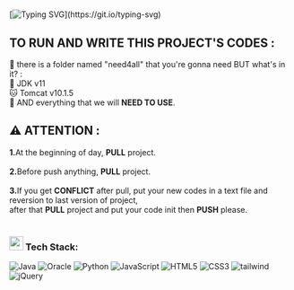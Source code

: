 # <div align="center">
[![Typing SVG](https://readme-typing-svg.herokuapp.com?font=Arial+Script&weight=500&size=30&duration=8000&pause=3000&color=000000&width=1000&lines=Welcome+to+team+that+is+coding+Application+Maker...)](https://git.io/typing-svg)
</div>   

  
## TO RUN AND WRITE THIS PROJECT'S CODES :
📂 there is a folder named "need4all" that you're gonna need BUT what's in it? :<br>
👾 JDK v11<br>
🐱 Tomcat v10.1.5<br>
🔮 AND everything that we will <b>NEED TO USE</b>.

## ⚠️ ATTENTION :
<b>1.</b>At the beginning of day, <b>PULL</b> project.<br><br>
<b>2.</b>Before push anything, <b>PULL</b> project.<br><br>
<b>3.</b>If you get <b>CONFLICT</b> after pull, put your new codes in a text file and reversion to last version of project,<br>
            after that <b>PULL</b> project and put your code init then <b>PUSH</b> please.
 

# <h3><img src="https://user-images.githubusercontent.com/31341013/215384145-99d3ea7f-9fab-4b7e-a476-dbfc533b1412.gif" height="25"/> Tech Stack:
![Java](https://img.shields.io/badge/java-%23ED8B00.svg?style=for-the-badge&logo=java&logoColor=white) 
![Oracle](https://img.shields.io/badge/Oracle-F80000?style=for-the-badge&logo=oracle&logoColor=white)
![Python](https://img.shields.io/badge/Python-68BC71.svg?style=for-the-badge&logo=python&logoColor=white) 
![JavaScript](https://img.shields.io/badge/javascript-%23323330.svg?style=for-the-badge&logo=javascript&logoColor=%23F7DF1E) 
![HTML5](https://img.shields.io/badge/html5-%23E34F26.svg?style=for-the-badge&logo=html5&logoColor=white) 
![CSS3](https://img.shields.io/badge/css3-1572B6?style=for-the-badge&logo=css3&logoColor=white) 
![tailwind](https://img.shields.io/badge/tailwind-06B6D4.svg?style=for-the-badge&logo=tailwindcss&logoColor=white) 
![jQuery](https://img.shields.io/badge/jquery-%230769AD.svg?style=for-the-badge&logo=jquery&logoColor=white) 



